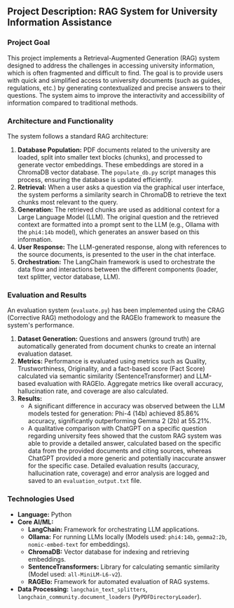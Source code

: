 ## Project Description: RAG System for University Information Assistance

### Project Goal

This project implements a Retrieval-Augmented Generation (RAG) system designed to address the challenges in accessing university information, which is often fragmented and difficult to find. The goal is to provide users with quick and simplified access to university documents (such as guides, regulations, etc.) by generating contextualized and precise answers to their questions. The system aims to improve the interactivity and accessibility of information compared to traditional methods.

### Architecture and Functionality

The system follows a standard RAG architecture:

1.  **Database Population:** PDF documents related to the university are loaded, split into smaller text blocks (chunks), and processed to generate vector embeddings. These embeddings are stored in a ChromaDB vector database. The `populate_db.py` script manages this process, ensuring the database is updated efficiently.
2.  **Retrieval:** When a user asks a question via the graphical user interface, the system performs a similarity search in ChromaDB to retrieve the text chunks most relevant to the query.
3.  **Generation:** The retrieved chunks are used as additional context for a Large Language Model (LLM). The original question and the retrieved context are formatted into a prompt sent to the LLM (e.g., Ollama with the `phi4:14b` model), which generates an answer based on this information.
4.  **User Response:** The LLM-generated response, along with references to the source documents, is presented to the user in the chat interface.
5.  **Orchestration:** The LangChain framework is used to orchestrate the data flow and interactions between the different components (loader, text splitter, vector database, LLM).

### Evaluation and Results

An evaluation system (`evaluate.py`) has been implemented using the CRAG (Corrective RAG) methodology and the RAGElo framework to measure the system's performance.

1.  **Dataset Generation:** Questions and answers (ground truth) are automatically generated from document chunks to create an internal evaluation dataset.
2.  **Metrics:** Performance is evaluated using metrics such as Quality, Trustworthiness, Originality, and a fact-based score (Fact Score) calculated via semantic similarity (SentenceTransformer) and LLM-based evaluation with RAGElo. Aggregate metrics like overall accuracy, hallucination rate, and coverage are also calculated.
3.  **Results:**
    * A significant difference in accuracy was observed between the LLM models tested for generation: Phi-4 (14b) achieved 85.86% accuracy, significantly outperforming Gemma 2 (2b) at 55.21%.
    * A qualitative comparison with ChatGPT on a specific question regarding university fees showed that the custom RAG system was able to provide a detailed answer, calculated based on the specific data from the provided documents and citing sources, whereas ChatGPT provided a more generic and potentially inaccurate answer for the specific case. Detailed evaluation results (accuracy, hallucination rate, coverage) and error analysis are logged and saved to an `evaluation_output.txt` file.

### Technologies Used

* **Language:** Python
* **Core AI/ML:**
    * **LangChain:** Framework for orchestrating LLM applications.
    * **Ollama:** For running LLMs locally (Models used: `phi4:14b`, `gemma2:2b`, `nomic-embed-text` for embeddings).
    * **ChromaDB:** Vector database for indexing and retrieving embeddings.
    * **SentenceTransformers:** Library for calculating semantic similarity (Model used: `all-MiniLM-L6-v2`).
    * **RAGElo:** Framework for automated evaluation of RAG systems.
* **Data Processing:** `langchain_text_splitters`, `langchain_community.document_loaders` (`PyPDFDirectoryLoader`).
